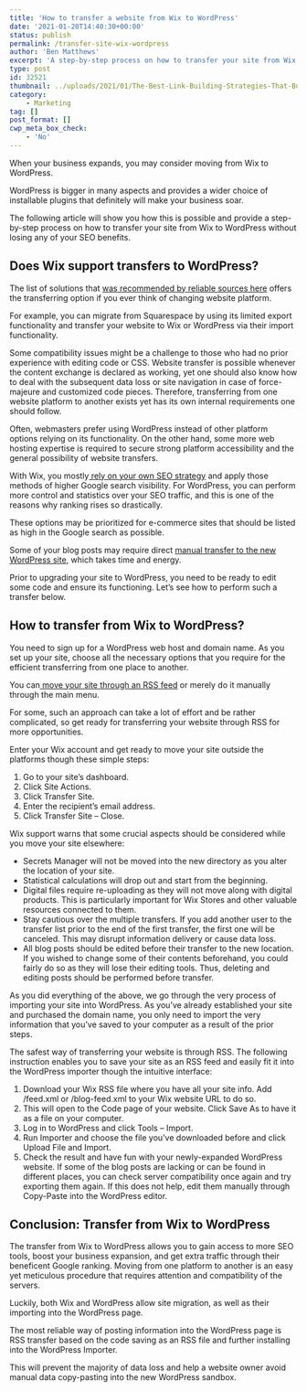 ```yaml
---
title: 'How to transfer a website from Wix to WordPress'
date: '2021-01-20T14:40:30+00:00'
status: publish
permalink: /transfer-site-wix-wordpress
author: 'Ben Matthews'
excerpt: 'A step-by-step process on how to transfer your site from Wix to WordPress without losing any of your SEO benefits.'
type: post
id: 32521
thumbnail: ../uploads/2021/01/The-Best-Link-Building-Strategies-That-Build-Quality-Backlinks-1-150x150.jpg
category:
    - Marketing
tag: []
post_format: []
cwp_meta_box_check:
    - 'No'
---
```

When your business expands, you may consider moving from Wix to WordPress.

WordPress is bigger in many aspects and provides a wider choice of installable plugins that definitely will make your business soar.

The following article will show you how this is possible and provide a step-by-step process on how to transfer your site from Wix to WordPress without losing any of your SEO benefits.

Does Wix support transfers to WordPress?
----------------------------------------

The list of solutions that [was recommended by reliable sources here](https://www.websiteplanet.com/website-builders/) offers the transferring option if you ever think of changing website platform.

For example, you can migrate from Squarespace by using its limited export functionality and transfer your website to Wix or WordPress via their import functionality.

Some compatibility issues might be a challenge to those who had no prior experience with editing code or CSS. Website transfer is possible whenever the content exchange is declared as working, yet one should also know how to deal with the subsequent data loss or site navigation in case of force-majeure and customized code pieces. Therefore, transferring from one website platform to another exists yet has its own internal requirements one should follow.

Often, webmasters prefer using WordPress instead of other platform options relying on its functionality. On the other hand, some more web hosting expertise is required to secure strong platform accessibility and the general possibility of website transfers.

With Wix, you mostly[ rely on your own SEO strategy](https://benrmatthews.com/5-ways-to-improve-search-engine-visibility-with-content-marketing/) and apply those methods of higher Google search visibility. For WordPress, you can perform more control and statistics over your SEO traffic, and this is one of the reasons why ranking rises so drastically.

These options may be prioritized for e-commerce sites that should be listed as high in the Google search as possible.

Some of your blog posts may require direct [manual transfer to the new WordPress site](https://www.wpbeginner.com/wp-tutorials/how-to-properly-switch-from-wix-to-wordpress-step-by-step/), which takes time and energy.

Prior to upgrading your site to WordPress, you need to be ready to edit some code and ensure its functioning. Let’s see how to perform such a transfer below.

How to transfer from Wix to WordPress?
--------------------------------------

You need to sign up for a WordPress web host and domain name. As you set up your site, choose all the necessary options that you require for the efficient transferring from one place to another.

You can[ move your site through an RSS feed](https://kinsta.com/blog/wix-to-wordpress/) or merely do it manually through the main menu.

For some, such an approach can take a lot of effort and be rather complicated, so get ready for transferring your website through RSS for more opportunities.

Enter your Wix account and get ready to move your site outside the platforms though these simple steps:

1. Go to your site’s dashboard.
2. Click Site Actions.
3. Click Transfer Site.
4. Enter the recipient’s email address.
5. Click Transfer Site – Close.

Wix support warns that some crucial aspects should be considered while you move your site elsewhere:

- Secrets Manager will not be moved into the new directory as you alter the location of your site.
- Statistical calculations will drop out and start from the beginning.
- Digital files require re-uploading as they will not move along with digital products. This is particularly important for Wix Stores and other valuable resources connected to them.
- Stay cautious over the multiple transfers. If you add another user to the transfer list prior to the end of the first transfer, the first one will be canceled. This may disrupt information delivery or cause data loss.
- All blog posts should be edited before their transfer to the new location. If you wished to change some of their contents beforehand, you could fairly do so as they will lose their editing tools. Thus, deleting and editing posts should be performed before transfer.

As you did everything of the above, we go through the very process of importing your site into WordPress. As you’ve already established your site and purchased the domain name, you only need to import the very information that you’ve saved to your computer as a result of the prior steps.

The safest way of transferring your website is through RSS. The following instruction enables you to save your site as an RSS feed and easily fit it into the WordPress importer though the intuitive interface:

1. Download your Wix RSS file where you have all your site info. Add /feed.xml or /blog-feed.xml to your Wix website URL to do so.
2. This will open to the Code page of your website. Click Save As to have it as a file on your computer.
3. Log in to WordPress and click Tools – Import.
4. Run Importer and choose the file you’ve downloaded before and click Upload File and Import.
5. Check the result and have fun with your newly-expanded WordPress website. If some of the blog posts are lacking or can be found in different places, you can check server compatibility once again and try exporting them again. If this does not help, edit them manually through Copy-Paste into the WordPress editor.

Conclusion: Transfer from Wix to WordPress
------------------------------------------

The transfer from Wix to WordPress allows you to gain access to more SEO tools, boost your business expansion, and get extra traffic through their beneficent Google ranking. Moving from one platform to another is an easy yet meticulous procedure that requires attention and compatibility of the servers.

Luckily, both Wix and WordPress allow site migration, as well as their importing into the WordPress page.

The most reliable way of posting information into the WordPress page is RSS transfer based on the code saving as an RSS file and further installing into the WordPress Importer.

This will prevent the majority of data loss and help a website owner avoid manual data copy-pasting into the new WordPress sandbox.
